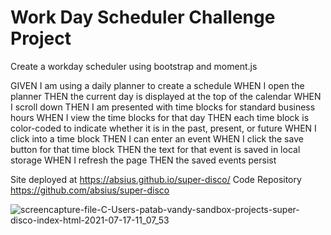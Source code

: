 # Work Day Scheduler Challenge Project

Create a workday scheduler using bootstrap and moment.js

GIVEN I am using a daily planner to create a schedule
WHEN I open the planner
THEN the current day is displayed at the top of the calendar
WHEN I scroll down
THEN I am presented with time blocks for standard business hours
WHEN I view the time blocks for that day
THEN each time block is color-coded to indicate whether it is in the past, present, or future
WHEN I click into a time block
THEN I can enter an event
WHEN I click the save button for that time block
THEN the text for that event is saved in local storage
WHEN I refresh the page
THEN the saved events persist

Site deployed at https://absius.github.io/super-disco/
Code Repository https://github.com/absius/super-disco

![screencapture-file-C-Users-patab-vandy-sandbox-projects-super-disco-index-html-2021-07-17-11_07_53](https://user-images.githubusercontent.com/50057893/126043061-b2c7a50e-fdc0-4e3e-997e-5360e7bcb5bc.png)
